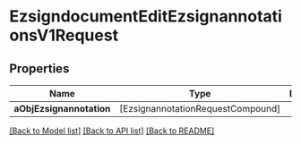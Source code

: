 # EzsigndocumentEditEzsignannotationsV1Request

## Properties
Name | Type | Description | Notes
------------ | ------------- | ------------- | -------------
**aObjEzsignannotation** | [EzsignannotationRequestCompound] |  | 

[[Back to Model list]](../README.md#documentation-for-models) [[Back to API list]](../README.md#documentation-for-api-endpoints) [[Back to README]](../README.md)


